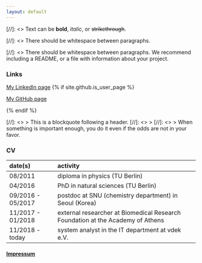 ```yaml
---
layout: default
---
```


[//]: <> Text can be **bold**, _italic_, or ~~strikethrough~~.



[//]: <> There should be whitespace between paragraphs.

[//]: <> There should be whitespace between paragraphs. We recommend including a README, or a file with information about your project.

### Links

[My LinkedIn page](https://www.linkedin.com/in/thomasheinemann/)
{% if site.github.is_user_page %}
<p class="view"><a href="{{ site.github.owner_url }}">My GitHub page</a></p>
{% endif %}


[//]: <> > This is a blockquote following a header.
[//]: <> >
[//]: <> > When something is important enough, you do it even if the odds are not in your favor.


### CV

| date(s)        | activity          |
|:-------------|:------------------|
| 08/2011           | diploma in physics (TU Berlin) |
| 04/2016 | PhD in natural sciences (TU Berlin)  |
| 09/2016 - 05/2017           | postdoc at SNU (chemistry department) in Seoul (Korea)      |
| 11/2017 - 01/2018           | external researcher at Biomedical Research Foundation at the Academy of Athens  |
| 11/2018 - today           | system analyst in the IT department at vdek e.V. |




#### <a href="impressum.html">Impressum</a>
<!---

### Header 3

```js
// Javascript code with syntax highlighting.
var fun = function lang(l) {
  dateformat.i18n = require('./lang/' + l)
  return true;
}
```

```ruby
# Ruby code with syntax highlighting
GitHubPages::Dependencies.gems.each do |gem, version|
  s.add_dependency(gem, "= #{version}")
end
```

#### Header 4

*   This is an unordered list following a header.
*   This is an unordered list following a header.
*   This is an unordered list following a header.

##### Header 5

1.  This is an ordered list following a header.
2.  This is an ordered list following a header.
3.  This is an ordered list following a header.

###### Header 6

| head1        | head two          | three |
|:-------------|:------------------|:------|
| ok           | good swedish fish | nice  |
| out of stock | good and plenty   | nice  |
| ok           | good `oreos`      | hmm   |
| ok           | good `zoute` drop | yumm  |

### There's a horizontal rule below this.

* * *

### Here is an unordered list:

*   Item foo
*   Item bar
*   Item baz
*   Item zip

### And an ordered list:

1.  Item one
1.  Item two
1.  Item three
1.  Item four

### And a nested list:

- level 1 item
  - level 2 item
  - level 2 item
    - level 3 item
    - level 3 item
- level 1 item
  - level 2 item
  - level 2 item
  - level 2 item
- level 1 item
  - level 2 item
  - level 2 item
- level 1 item

### Small image

![Octocat](https://github.githubassets.com/images/icons/emoji/octocat.png)

### Large image

![Branching](https://guides.github.com/activities/hello-world/branching.png)


### Definition lists can be used with HTML syntax.

<dl>
<dt>Name</dt>
<dd>Godzilla</dd>
<dt>Born</dt>
<dd>1952</dd>
<dt>Birthplace</dt>
<dd>Japan</dd>
<dt>Color</dt>
<dd>Green</dd>
</dl>

```
Long, single-line code blocks should not wrap. They should horizontally scroll if they are too long. This line should be long enough to demonstrate this.
```

```
The final element.
```
-->